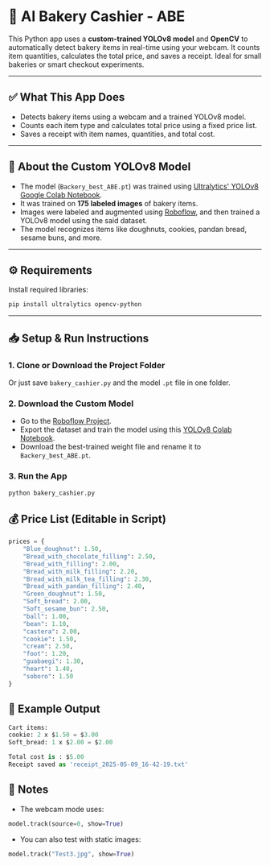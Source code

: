 # 🥖 AI Bakery Cashier - ABE

This Python app uses a **custom-trained YOLOv8 model** and **OpenCV** to automatically detect bakery items in real-time using your webcam. It counts item quantities, calculates the total price, and saves a receipt. Ideal for small bakeries or smart checkout experiments.

---

## ✅ What This App Does

- Detects bakery items using a webcam and a trained YOLOv8 model.
- Counts each item type and calculates total price using a fixed price list.
- Saves a receipt with item names, quantities, and total cost.

---


## 📸 About the Custom YOLOv8 Model

- The model (`Backery_best_ABE.pt`) was trained using [Ultralytics' YOLOv8 Google Colab Notebook](https://colab.research.google.com/github/roboflow-ai/notebooks/blob/main/notebooks/train-yolov8-object-detection-on-custom-dataset.ipynb).
- It was trained on **175 labeled images** of bakery items.
- Images were labeled and augmented using [Roboflow](https://universe.roboflow.com/bread-fwtjv/bread-im1j3), and then trained a YOLOv8 model using the said dataset.
- The model recognizes items like doughnuts, cookies, pandan bread, sesame buns, and more.

---

## ⚙️ Requirements

Install required libraries:

```bash
pip install ultralytics opencv-python
```
---

## 📥 Setup & Run Instructions

### 1. Clone or Download the Project Folder
Or just save `bakery_cashier.py` and the model `.pt` file in one folder.

### 2. Download the Custom Model
- Go to the [Roboflow Project](https://universe.roboflow.com/bread-fwtjv/bread-im1j3).
- Export the dataset and train the model using this [YOLOv8 Colab Notebook](https://colab.research.google.com/github/roboflow-ai/notebooks/blob/main/notebooks/train-yolov8-object-detection-on-custom-dataset.ipynb).
- Download the best-trained weight file and rename it to `Backery_best_ABE.pt`.

### 3. Run the App
```bash
python bakery_cashier.py
```

## 💰 Price List (Editable in Script)
```python
prices = {
    "Blue_doughnut": 1.50,
    "Bread_with_chocolate_filling": 2.50,
    "Bread_with_filling": 2.00,
    "Bread_with_milk_filling": 2.20,
    "Bread_with_milk_tea_filling": 2.30,
    "Bread_with_pandan_filling": 2.40,
    "Green_doughnut": 1.50,
    "Soft_bread": 2.00,
    "Soft_sesame_bun": 2.50,
    "ball": 1.00,
    "bean": 1.10,
    "castera": 2.00,
    "cookie": 1.50,
    "cream": 2.50,
    "foot": 1.20,
    "guabaegi": 1.30,
    "heart": 1.40,
    "soboro": 1.50
}

```
## 🧾 Example Output
```python
Cart items:
cookie: 2 x $1.50 = $3.00
Soft_bread: 1 x $2.00 = $2.00

Total cost is : $5.00
Receipt saved as 'receipt_2025-05-09_16-42-19.txt'
```
## 📝 Notes

- The webcam mode uses:

```python
model.track(source=0, show=True)
```
- You can also test with static images:
```python
model.track("Test3.jpg", show=True)
```

